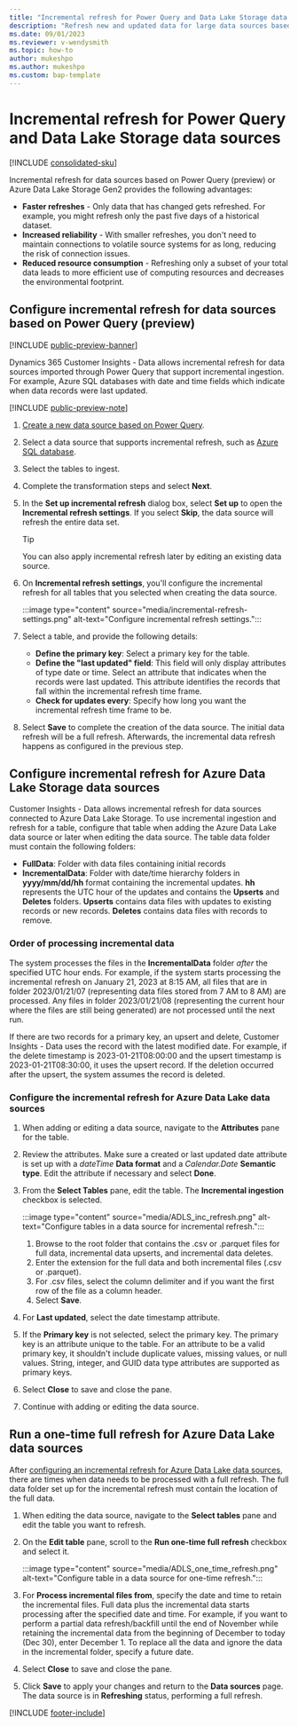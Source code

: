 ```yaml
---
title: "Incremental refresh for Power Query and Data Lake Storage data sources"
description: "Refresh new and updated data for large data sources based on Power Query or Azure Data Lake Storage data sources."
ms.date: 09/01/2023
ms.reviewer: v-wendysmith
ms.topic: how-to
author: mukeshpo
ms.author: mukeshpo
ms.custom: bap-template
---
```


# Incremental refresh for Power Query and Data Lake Storage data sources

[!INCLUDE [consolidated-sku](./includes/consolidated-sku.md)]

Incremental refresh for data sources based on Power Query (preview) or Azure Data Lake Storage Gen2 provides the following advantages:

- **Faster refreshes** - Only data that has changed gets refreshed. For example, you might refresh only the past five days of a historical dataset.
- **Increased reliability** - With smaller refreshes, you don't need to maintain connections to volatile source systems for as long, reducing the risk of connection issues.
- **Reduced resource consumption** - Refreshing only a subset of your total data leads to more efficient use of computing resources and decreases the environmental footprint.

## Configure incremental refresh for data sources based on Power Query (preview)

[!INCLUDE [public-preview-banner](includes/public-preview-banner.md)]

Dynamics 365 Customer Insights - Data allows incremental refresh for data sources imported through Power Query that support incremental ingestion. For example, Azure SQL databases with date and time fields which indicate when data records were last updated.

[!INCLUDE [public-preview-note](includes/public-preview-note.md)]

1. [Create a new data source based on Power Query](connect-power-query.md).

1. Select a data source that supports incremental refresh, such as [Azure SQL database](/power-query/connectors/azuresqldatabase).

1. Select the tables to ingest.

1. Complete the transformation steps and select **Next**.

1. In the **Set up incremental refresh** dialog box, select **Set up** to open the **Incremental refresh settings**. If you select **Skip**, the data source will refresh the entire data set.
   > [!TIP]
   > You can also apply incremental refresh later by editing an existing data source.

1. On **Incremental refresh settings**, you'll configure the incremental refresh for all tables that you selected when creating the data source.

   :::image type="content" source="media/incremental-refresh-settings.png" alt-text="Configure incremental refresh settings.":::

1. Select a table, and provide the following details:

   - **Define the primary key**: Select a primary key for the table.
   - **Define the "last updated" field**: This field will only display attributes of type date or time. Select an attribute that indicates when the records were last updated. This attribute identifies the records that fall within the incremental refresh time frame.
   - **Check for updates every**: Specify how long you want the incremental refresh time frame to be.

1. Select **Save** to complete the creation of the data source. The initial data refresh will be a full refresh. Afterwards, the incremental data refresh happens as configured in the previous step.

## Configure incremental refresh for Azure Data Lake Storage data sources

Customer Insights - Data allows incremental refresh for data sources connected to Azure Data Lake Storage. To use incremental ingestion and refresh for a table, configure that table when adding the Azure Data Lake data source or later when editing the data source. The table data folder must contain the following folders:

- **FullData**: Folder with data files containing initial records
- **IncrementalData**: Folder with date/time hierarchy folders in **yyyy/mm/dd/hh** format containing the incremental updates. **hh** represents the UTC hour of the updates and contains the **Upserts** and **Deletes** folders. **Upserts** contains data files with updates to existing records or new records. **Deletes** contains data files with records to remove.

### Order of processing incremental data

The system processes the files in the **IncrementalData** folder *after* the specified UTC hour ends. For example, if the system starts processing the incremental refresh on January 21, 2023 at 8:15 AM, all files that are in folder 2023/01/21/07 (representing data files stored from 7 AM to 8 AM) are processed. Any files in folder 2023/01/21/08 (representing the current hour where the files are still being generated) are not processed until the next run.

If there are two records for a primary key, an upsert and delete, Customer Insights - Data uses the record with the latest modified date. For example, if the delete timestamp is 2023-01-21T08:00:00 and the upsert timestamp is 2023-01-21T08:30:00, it uses the upsert record. If the deletion occurred after the upsert, the system assumes the record is deleted.

### Configure the incremental refresh for Azure Data Lake data sources

1. When adding or editing a data source, navigate to the **Attributes** pane for the table.

1. Review the attributes. Make sure a created or last updated date attribute is set up with a *dateTime* **Data format** and a *Calendar.Date* **Semantic type**. Edit the attribute if necessary and select **Done**.

1. From the **Select Tables** pane, edit the table. The **Incremental ingestion** checkbox is selected.

   :::image type="content" source="media/ADLS_inc_refresh.png" alt-text="Configure tables in a data source for incremental refresh.":::

   1. Browse to the root folder that contains the .csv or .parquet files for full data, incremental data upserts, and incremental data deletes.
   1. Enter the extension for the full data and both incremental files (\.csv or \.parquet).
   1. For .csv files, select the column delimiter and if you want the first row of the file as a column header.
   1. Select **Save**.

1. For **Last updated**, select the date timestamp attribute.

1. If the **Primary key** is not selected, select the primary key. The primary key is an attribute unique to the table. For an attribute to be a valid primary key, it shouldn't include duplicate values, missing values, or null values. String, integer, and GUID data type attributes are supported as primary keys.

1. Select **Close** to save and close the pane.

1. Continue with adding or editing the data source.

## Run a one-time full refresh for Azure Data Lake data sources

After [configuring an incremental refresh for Azure Data Lake data sources](#configure-the-incremental-refresh-for-azure-data-lake-data-sources), there are times when data needs to be processed with a full refresh. The full data folder set up for the incremental refresh must contain the location of the full data.

1. When editing the data source, navigate to the **Select tables** pane and edit the table you want to refresh.

1. On the **Edit table** pane, scroll to the **Run one-time full refresh** checkbox and select it.

   :::image type="content" source="media/ADLS_one_time_refresh.png" alt-text="Configure table in a data source for one-time refresh.":::

1. For **Process incremental files from**, specify the date and time to retain the incremental files. Full data plus the incremental data starts processing after the specified date and time. For example, if you want to perform a partial data refresh/backfill until the end of November while retaining the incremental data from the beginning of December to today (Dec 30), enter December 1. To replace all the data and ignore the data in the incremental folder, specify a future date.

1. Select **Close** to save and close the pane.

1. Click **Save** to apply your changes and return to the **Data sources** page. The data source is in **Refreshing** status, performing a full refresh.

[!INCLUDE [footer-include](includes/footer-banner.md)]
